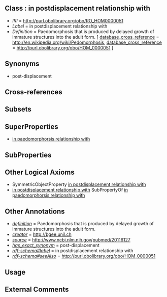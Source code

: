 
## Class : in postdisplacement relationship with

 * *IRI* = http://purl.obolibrary.org/obo/RO_HOM0000051
 * *Label* = in postdisplacement relationship with
 * *Definition* = Paedomorphosis that is produced by delayed growth of immature structures into the adult form. [ [database_cross_reference](../../ef/oboInOwl#hasDbXref.md) = http://en.wikipedia.org/wiki/Pedomorphosis, [database_cross_reference](../../ef/oboInOwl#hasDbXref.md) = http://purl.obolibrary.org/obo/HOM_0000051 ]

## Synonyms

 * post-displacement

## Cross-references


## Subsets


## SuperProperties

 * [in paedomorphorsis relationship with](../../RO/29/RO_HOM0000029.md)

## SubProperties


## Other Logical Axioms

 * SymmetricObjectProperty [in postdisplacement relationship with](../../RO/51/RO_HOM0000051.md)
 * [in postdisplacement relationship with](../../RO/51/RO_HOM0000051.md) SubPropertyOf [in paedomorphorsis relationship with](../../RO/29/RO_HOM0000029.md)

## Other Annotations

 * *[definition](../../IAO/15/IAO_0000115.md)* = Paedomorphosis that is produced by delayed growth of immature structures into the adult form.
 * *[creator](../../or/creator.md)* = http://bgee.unil.ch
 * *[source](../../ce/source.md)* = http://www.ncbi.nlm.nih.gov/pubmed/20116127
 * *[has_exact_synonym](../../ym/oboInOwl#hasExactSynonym.md)* = post-displacement
 * *[rdf-schema#label](../../el/rdf-schema#label.md)* = in postdisplacement relationship with
 * *[rdf-schema#seeAlso](../../so/rdf-schema#seeAlso.md)* = http://purl.obolibrary.org/obo/HOM_0000051

## Usage


## External Comments

